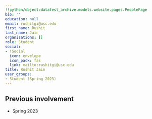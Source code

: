 ```yaml
---
!!python/object:datafest_archive.models.website.pages.PeoplePage
bio: ''
education: null
email: rushitgi@usc.edu
first_name: Rushit
last_name: Jain
organizations: []
role: Student
social:
- !Social
  icon: envelope
  icon_pack: fas
  link: mailto:rushitgi@usc.edu
title: Rushit Jain
user_groups:
- Student (Spring 2023)
---
```



## Previous involvement

* Spring 2023

